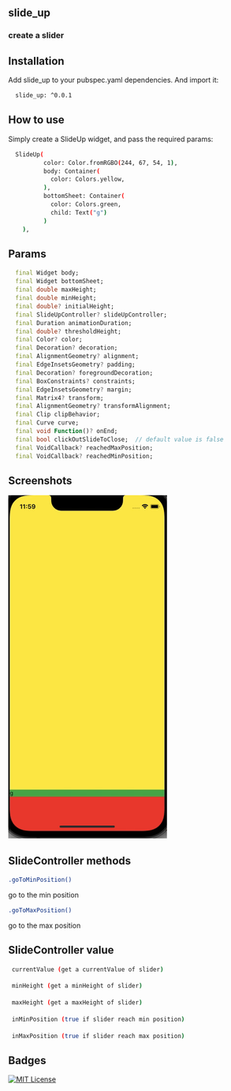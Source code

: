 
## slide_up
### create a slider




## Installation

Add slide_up to your pubspec.yaml dependencies. And import it:

```bash
  slide_up: ^0.0.1
```
    
## How to use #

Simply create a SlideUp widget, and pass the required params:

```bash
  SlideUp( 
          color: Color.fromRGBO(244, 67, 54, 1),
          body: Container(
            color: Colors.yellow,
          ), 
          bottomSheet: Container(
            color: Colors.green,
            child: Text("g")
          )
    ),
```


## Params

```dart
  final Widget body;
  final Widget bottomSheet;
  final double maxHeight;
  final double minHeight;
  final double? initialHeight;
  final SlideUpController? slideUpController;
  final Duration animationDuration;
  final double? thresholdHeight;
  final Color? color;
  final Decoration? decoration;
  final AlignmentGeometry? alignment;
  final EdgeInsetsGeometry? padding;
  final Decoration? foregroundDecoration;
  final BoxConstraints? constraints;
  final EdgeInsetsGeometry? margin;
  final Matrix4? transform;
  final AlignmentGeometry? transformAlignment;
  final Clip clipBehavior;
  final Curve curve;
  final void Function()? onEnd;
  final bool clickOutSlideToClose;  // default value is false 
  final VoidCallback? reachedMaxPosition;
  final VoidCallback? reachedMinPosition;
```


## Screenshots

![App Screenshot](https://github.com/praveen576232/slide_up/blob/main/screenshots/preview.gif?raw=true)


## SlideController methods
``` bash 
.goToMinPosition()

```
go to the min position

``` bash 
.goToMaxPosition()

```
go to the max position

## SlideController value
``` bash 
 currentValue (get a currentValue of slider)

 minHeight (get a minHeight of slider)

 maxHeight (get a maxHeight of slider)

 inMinPosition (true if slider reach min position)
 
 inMaxPosition (true if slider reach max position)
```

## Badges


[![MIT License](https://img.shields.io/badge/License-MIT-green.svg)](https://choosealicense.com/licenses/mit/)


